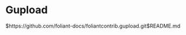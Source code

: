 # Gupload

<include sethead="2" nohead="true">
    $https://github.com/foliant-docs/foliantcontrib.gupload.git$README.md
</include>
